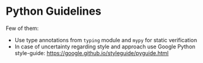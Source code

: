 # Python Guidelines

Few of them:

* Use type annotations from `typing` module and `mypy` for static verification
* In case of uncertainty regarding style and approach use Google Python style-guide: https://google.github.io/styleguide/pyguide.html

